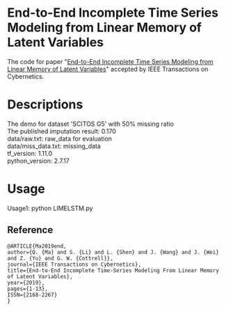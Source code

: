 # End-to-End Incomplete Time Series Modeling from Linear Memory of Latent Variables

The code for paper "[End-to-End Incomplete Time Series Modeling from Linear Memory of Latent Variables](https://ieeexplore.ieee.org/document/8685795)" accepted by IEEE Transactions on Cybernetics.



# Descriptions
The demo for dataset 'SCITOS G5' with 50% missing ratio  
The published imputation result: 0.170  
data/raw.txt: raw_data for evaluation  
data/miss_data.txt: missing_data  
tf_version: 1.11.0  
python_version: 2.7.17  

# Usage
Usage1: python LIMELSTM.py


## Reference


```
@ARTICLE{Ma2019end, 
author={Q. {Ma} and S. {Li} and L. {Shen} and J. {Wang} and J. {Wei} and Z. {Yu} and G. W. {Cottrell}}, 
journal={IEEE Transactions on Cybernetics}, 
title={End-to-End Incomplete Time-Series Modeling From Linear Memory of Latent Variables}, 
year={2019}, 
pages={1-13}, 
ISSN={2168-2267}
}
```


